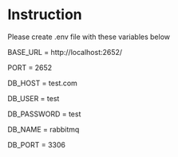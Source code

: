 # Instruction

Please create .env file with these variables below

BASE_URL = http://localhost:2652/


PORT = 2652


DB_HOST = test.com

DB_USER = test

DB_PASSWORD = test

DB_NAME = rabbitmq

DB_PORT = 3306
